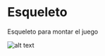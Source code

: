 # Esqueleto
Esqueleto para montar el juego

![alt text](https://github.com/Jopabaga/Esqueleto/blob/JER/Assets/Juego.png?raw=true)
